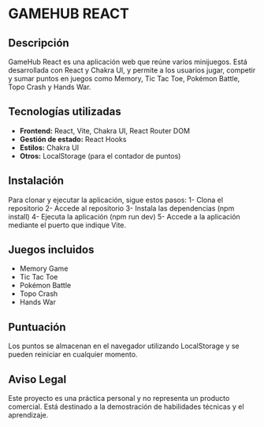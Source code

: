 # GAMEHUB REACT

## Descripción

GameHub React es una aplicación web que reúne varios minijuegos. Está desarrollada con React y Chakra UI, y permite a los usuarios jugar, competir y sumar puntos en juegos como Memory, Tic Tac Toe, Pokémon Battle, Topo Crash y Hands War.

## Tecnologías utilizadas

- **Frontend:** React, Vite, Chakra UI, React Router DOM
- **Gestión de estado:** React Hooks
- **Estilos:** Chakra UI
- **Otros:** LocalStorage (para el contador de puntos)

## Instalación

Para clonar y ejecutar la aplicación, sigue estos pasos:
1- Clona el repositorio
2- Accede al repositorio
3- Instala las dependencias (npm install)
4- Ejecuta la aplicación (npm run dev)
5- Accede a la aplicación mediante el puerto que indique Vite.

## Juegos incluidos

- Memory Game
- Tic Tac Toe
- Pokémon Battle
- Topo Crash
- Hands War

## Puntuación

Los puntos se almacenan en el navegador utilizando LocalStorage y se pueden reiniciar en cualquier momento.

## Aviso Legal

Este proyecto es una práctica personal y no representa un producto comercial. Está destinado a la demostración de habilidades técnicas y el aprendizaje.
